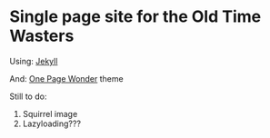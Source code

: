 # Single page site for the Old Time Wasters

Using: [Jekyll](https://github.com/jekyll/jekyll)

And: [One Page Wonder](http://themes.jekyllrc.org/one-page-wonder/) theme

Still to do:
1. Squirrel image
2. Lazyloading???
